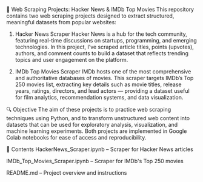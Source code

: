 🧠 Web Scraping Projects: Hacker News & IMDb Top Movies
This repository contains two web scraping projects designed to extract structured, meaningful datasets from popular websites:

1. Hacker News Scraper
Hacker News is a hub for the tech community, featuring real-time discussions on startups, programming, and emerging technologies. In this project, I’ve scraped article titles, points (upvotes), authors, and comment counts to build a dataset that reflects trending topics and user engagement on the platform.

2. IMDb Top Movies Scraper
IMDb hosts one of the most comprehensive and authoritative databases of movies. This scraper targets IMDb’s Top 250 movies list, extracting key details such as movie titles, release years, ratings, directors, and lead actors — providing a dataset useful for film analytics, recommendation systems, and data visualization.

🔍 Objective
The aim of these projects is to practice web scraping techniques using Python, and to transform unstructured web content into datasets that can be used for exploratory analysis, visualization, and machine learning experiments. Both projects are implemented in Google Colab notebooks for ease of access and reproducibility.

📂 Contents
HackerNews_Scraper.ipynb – Scraper for Hacker News articles

IMDb_Top_Movies_Scraper.ipynb – Scraper for IMDb's Top 250 movies

README.md – Project overview and instructions

